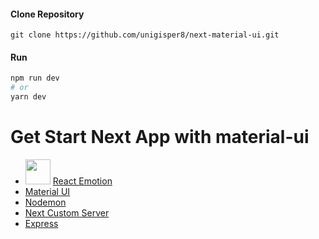 #### Clone Repository

```
git clone https://github.com/unigisper8/next-material-ui.git
```

#### Run

```bash
npm run dev
# or
yarn dev
```

# Get Start Next App with material-ui

- <img src="(https://github.com/unigisper8/assets/blob/main/icons/emotion.png" width="40" height="40"> [React Emotion](https://emotion.sh/docs/introduction)
- [Material UI](https://mui.com/material-ui/getting-started/installation/)
- [Nodemon](https://nodemon.io/)
- [Next Custom Server](https://nextjs.org/docs/advanced-features/custom-server)
- [Express](https://expressjs.com/en/starter/installing.html)
